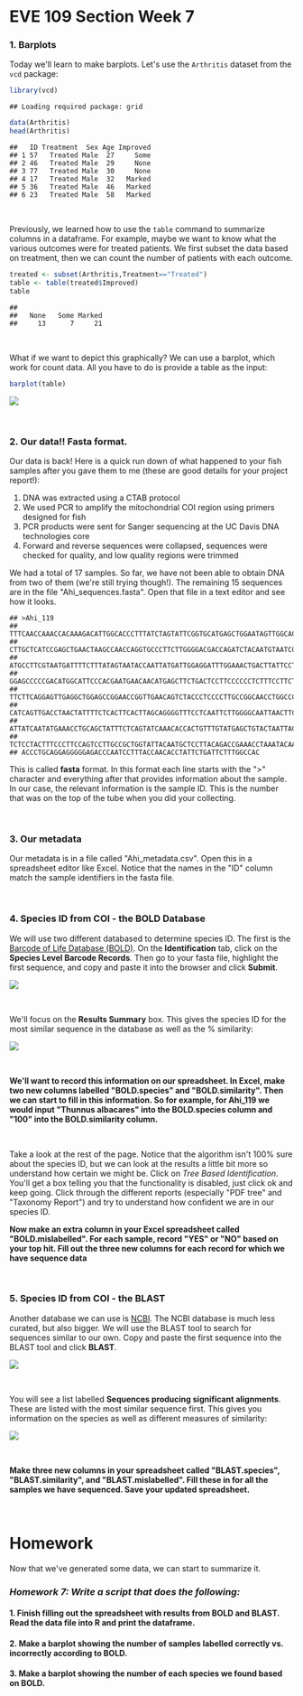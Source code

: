 EVE 109 Section Week 7
================

### 1. Barplots

Today we'll learn to make barplots. Let's use the `Arthritis` dataset from the `vcd` package:

``` r
library(vcd)
```

    ## Loading required package: grid

``` r
data(Arthritis)
head(Arthritis)
```

    ##   ID Treatment  Sex Age Improved
    ## 1 57   Treated Male  27     Some
    ## 2 46   Treated Male  29     None
    ## 3 77   Treated Male  30     None
    ## 4 17   Treated Male  32   Marked
    ## 5 36   Treated Male  46   Marked
    ## 6 23   Treated Male  58   Marked

 

Previously, we learned how to use the `table` command to summarize columns in a dataframe. For example, maybe we want to know what the various outcomes were for treated patients. We first subset the data based on treatment, then we can count the number of patients with each outcome.

``` r
treated <- subset(Arthritis,Treatment=="Treated")
table <- table(treated$Improved)
table
```

    ## 
    ##   None   Some Marked 
    ##     13      7     21

 

What if we want to depict this graphically? We can use a barplot, which work for count data. All you have to do is provide a table as the input:

``` r
barplot(table)
```

![](Week7_files/figure-markdown_github/unnamed-chunk-3-1.png)

     

### 2. Our data!! Fasta format.

Our data is back! Here is a quick run down of what happened to your fish samples after you gave them to me (these are good details for your project report!):

1.  DNA was extracted using a CTAB protocol
2.  We used PCR to amplify the mitochondrial COI region using primers designed for fish
3.  PCR products were sent for Sanger sequencing at the UC Davis DNA technologies core
4.  Forward and reverse sequences were collapsed, sequences were checked for quality, and low quality regions were trimmed

We had a total of 17 samples. So far, we have not been able to obtain DNA from two of them (we're still trying though!). The remaining 15 sequences are in the file "Ahi\_sequences.fasta". Open that file in a text editor and see how it looks.

    ## >Ahi_119
    ## TTTCAACCAAACCACAAAGACATTGGCACCCTTTATCTAGTATTCGGTGCATGAGCTGGAATAGTTGGCACGGCCTTAAG
    ## CTTGCTCATCCGAGCTGAACTAAGCCAACCAGGTGCCCTTCTTGGGGACGACCAGATCTACAATGTAATCGTTACGGCCC
    ## ATGCCTTCGTAATGATTTTCTTTATAGTAATACCAATTATGATTGGAGGATTTGGAAACTGACTTATTCCTCTAATGATC
    ## GGAGCCCCCGACATGGCATTCCCACGAATGAACAACATGAGCTTCTGACTCCTTCCCCCCTCTTTCCTTCTGCTCCTAGC
    ## TTCTTCAGGAGTTGAGGCTGGAGCCGGAACCGGTTGAACAGTCTACCCTCCCCTTGCCGGCAACCTGGCCCACGCAGGGG
    ## CATCAGTTGACCTAACTATTTTCTCACTTCACTTAGCAGGGGTTTCCTCAATTCTTGGGGCAATTAACTTCATCACAACA
    ## ATTATCAATATGAAACCTGCAGCTATTTCTCAGTATCAAACACCACTGTTTGTATGAGCTGTACTAATTACAGCTGTTCT
    ## TCTCCTACTTTCCCTTCCAGTCCTTGCCGCTGGTATTACAATGCTCCTTACAGACCGAAACCTAAATACAACCTTCTTCG
    ## ACCCTGCAGGAGGGGGAGACCCAATCCTTTACCAACACCTATTCTGATTCTTTGGCCAC

This is called **fasta** format. In this format each line starts with the "&gt;" character and everything after that provides information about the sample. In our case, the relevant information is the sample ID. This is the number that was on the top of the tube when you did your collecting.

     

### 3. Our metadata

Our metadata is in a file called "Ahi\_metadata.csv". Open this in a spreadsheet editor like Excel. Notice that the names in the "ID" column match the sample identifiers in the fasta file.

     

### 4. Species ID from COI - the BOLD Database

We will use two different databased to determine species ID. The first is the [Barcode of Life Database (BOLD)](https://www.boldsystems.org/index.php/IDS_OpenIdEngine). On the **Identification** tab, click on the **Species Level Barcode Records**. Then go to your fasta file, highlight the first sequence, and copy and paste it into the browser and click **Submit**.

![](Figs/Screen1.png)

 

We'll focus on the **Results Summary** box. This gives the species ID for the most similar sequence in the database as well as the % similarity:

![](Figs/Screen2.png)

 

**We'll want to record this information on our spreadsheet. In Excel, make two new columns labelled "BOLD.species" and "BOLD.similarity". Then we can start to fill in this information. So for example, for Ahi\_119 we would input "Thunnus albacares" into the BOLD.species column and "100" into the BOLD.similarity column.**

 

Take a look at the rest of the page. Notice that the algorithm isn't 100% sure about the species ID, but we can look at the results a little bit more so understand how certain we might be. Click on *Tree Based Identification*. You'll get a box telling you that the functionality is disabled, just click ok and keep going. Click through the different reports (especially "PDF tree" and "Taxonomy Report") and try to understand how confident we are in our species ID.

**Now make an extra column in your Excel spreadsheet called "BOLD.mislabelled". For each sample, record "YES" or "NO" based on your top hit. Fill out the three new columns for each record for which we have sequence data**

     

### 5. Species ID from COI - the BLAST

Another database we can use is [NCBI](https://blast.ncbi.nlm.nih.gov/Blast.cgi?PROGRAM=blastn&PAGE_TYPE=BlastSearch&LINK_LOC=blasthome). The NCBI database is much less curated, but also bigger. We will use the BLAST tool to search for sequences similar to our own. Copy and paste the first sequence into the BLAST tool and click **BLAST**.

![](Figs/Screen3.png)

 

You will see a list labelled **Sequences producing significant alignments**. These are listed with the most similar sequence first. This gives you information on the species as well as different measures of similarity:

![](Figs/Screen3.png)

 

**Make three new columns in your spreadsheet called "BLAST.species", "BLAST.similarity", and "BLAST.mislabelled". Fill these in for all the samples we have sequenced. Save your updated spreadsheet.**

     

Homework
========

Now that we've generated some data, we can start to summarize it.

### *Homework 7: Write a script that does the following:*

#### 1. Finish filling out the spreadsheet with results from BOLD and BLAST. Read the data file into R and print the dataframe.

#### 2. Make a barplot showing the number of samples labelled correctly vs. incorrectly according to BOLD.

#### 3. Make a barplot showing the number of each species we found based on BOLD.
